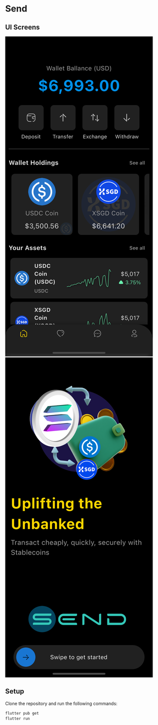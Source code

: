 # Send 


## UI Screens 

![home.png](assets%2Fimages%2Fhome.png)
![landing.png](assets%2Fimages%2Flanding.png)

## Setup

Clone the repository and run the following commands:

```sh
flutter pub get
flutter run
```